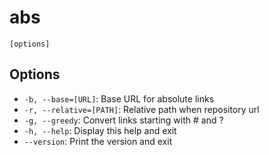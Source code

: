 # abs

```synopsis
[options]
```

## Options

* `-b, --base=[URL]`: Base URL for absolute links
* `-r, --relative=[PATH]`: Relative path when repository url
* `-g, --greedy`: Convert links starting with # and ?
* `-h, --help`: Display this help and exit
* `--version`: Print the version and exit
